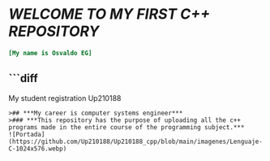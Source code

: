 # *WELCOME TO MY FIRST C++ REPOSITORY*
 ```ini
[My name is Osvaldo EG]
```
## ```diff
My student registration Up210188
```***
>## ***My career is computer systems engineer***
>### ***This repository has the purpose of uploading all the c++ programs made in the entire course of the programming subject.***
![Portada](https://github.com/Up210188/Up210188_cpp/blob/main/imagenes/Lenguaje-C-1024x576.webp)

